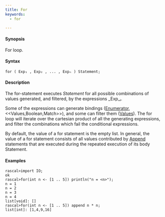 ```yaml
---
title: For
keywords:
  - for

---
```


#### Synopsis

For loop.

#### Syntax

`for ( Exp₁ , Exp₂ , ... , Expₙ ) Statement;`

#### Description

The for-statement executes _Statement_ for all possible combinations of values generated, and filtered, by the expressions _Exp_ᵢ.

Some of the expressions can generate bindings ([Enumerator](../../../Rascal/Expressions/Comprehensions/Enumerator/index.md), <<Values,Boolean,Match>>), and some can filter them ([Values](../../../Rascal/Expressions/Values/index.md)). 
The for loop will iterate over the cartesian product of all the generating expressions, and filter the combinations which fail the conditional expressions. 

By default, the value of a for statement is the empty list. In general, 
the value of a for statement consists of all values contributed by [Append](../../../Rascal/Statements/Append/index.md) statements that are executed during the repeated execution of its body Statement.

#### Examples


```rascal-shell 
rascal>import IO;
ok
rascal>for(int n <- [1 .. 5]) println("n = <n>");
n = 1
n = 2
n = 3
n = 4
list[void]: []
rascal>for(int n <- [1 .. 5]) append n * n;
list[int]: [1,4,9,16]
```


